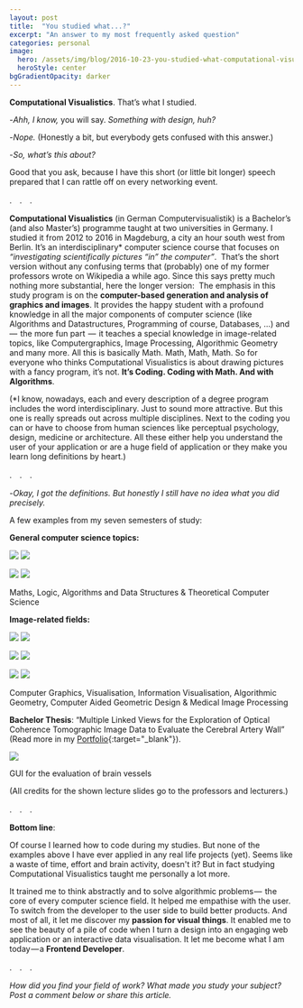 ```yaml
---
layout: post
title:  "You studied what...?"
excerpt: "An answer to my most frequently asked question"
categories: personal
image:
  hero: /assets/img/blog/2016-10-23-you-studied-what-computational-visualistics/study.jpeg
  heroStyle: center
bgGradientOpacity: darker
---
```


**Computational Visualistics**. That’s what I studied. 

-*Ahh, I know,* you will say. *Something with design, huh?* 

-*Nope.* (Honestly a bit, but everybody gets confused with this answer.) 

-*So, what’s this about?*

Good that you ask, because I have this short (or little bit longer) speech prepared that I can rattle off on every networking event.

<span class="dotSeparator">.&#12288;.&#12288;.</span>

**Computational Visualistics** (in German Computervisualistik) is a Bachelor’s (and also Master’s) programme taught at two universities in Germany. I studied it from 2012 to 2016 in Magdeburg, a city an hour south west from Berlin. It’s an interdisciplinary* computer science course that focuses on *“investigating scientifically pictures “in” the computer”*. 
That’s the short version without any confusing terms that (probably) one of my former professors wrote on Wikipedia a while ago. Since this says pretty much nothing more substantial, here the longer version: 
The emphasis in this study program is on the **computer-based generation and analysis of graphics and images**. It provides the happy student with a profound knowledge in all the major components of computer science (like Algorithms and Datastructures, Programming of course, Databases, …) and  —  the more fun part    —  it teaches a special knowledge in image-related topics, like Computergraphics, Image Processing, Algorithmic Geometry and many more. All this is basically Math. Math, Math, Math. So for everyone who thinks Computational Visualistics is about drawing pictures with a fancy program, it’s not. **It’s Coding. Coding with Math. And with Algorithms**. 

(\*I know, nowadays, each and every description of a degree program includes the word interdisciplinary. Just to sound more attractive. But this one is really spreads out across multiple disciplines. Next to the coding you can or have to choose from human sciences like perceptual psychology, design, medicine or architecture. All these either help you understand the user of your application or are a huge field of application or they make you learn long definitions by heart.)

<span class="dotSeparator">.&#12288;.&#12288;.</span>

-*Okay, I got the definitions. But honestly I still have no idea what you did precisely.*

A few examples from my seven semesters of study:

**General computer science topics:**

![](/assets/img/blog/2016-10-23-you-studied-what-computational-visualistics/aud.png)
![](/assets/img/blog/2016-10-23-you-studied-what-computational-visualistics/logik.png)

![](/assets/img/blog/2016-10-23-you-studied-what-computational-visualistics/mathe3_cut.png)
![](/assets/img/blog/2016-10-23-you-studied-what-computational-visualistics/theoinf.png)

<span class="caption">Maths, Logic, Algorithms and Data Structures & Theoretical Computer Science</span>


**Image-related fields:**

![](/assets/img/blog/2016-10-23-you-studied-what-computational-visualistics/algoGeo3.png)
![](/assets/img/blog/2016-10-23-you-studied-what-computational-visualistics/cg.jpg)

![](/assets/img/blog/2016-10-23-you-studied-what-computational-visualistics/infovis2.png)
![](/assets/img/blog/2016-10-23-you-studied-what-computational-visualistics/Vis.png)

![](/assets/img/blog/2016-10-23-you-studied-what-computational-visualistics/medBV.png)
![](/assets/img/blog/2016-10-23-you-studied-what-computational-visualistics/CAGD.png)

<span class="caption">Computer Graphics, Visualisation, Information Visualisation, Algorithmic Geometry, Computer Aided Geometric Design & Medical Image Processing</span>

**Bachelor Thesis**: “Multiple Linked Views for the Exploration of Optical Coherence Tomographic Image Data to Evaluate the Cerebral Artery Wall” (Read more in my [Portfolio](/#project-thesis){:target="_blank"}).

![](/assets/img/blog/2016-10-23-you-studied-what-computational-visualistics/gui.png)

<span class="caption">GUI for the evaluation of brain vessels</span>

(All credits for the shown lecture slides go to the professors and lecturers.)

<span class="dotSeparator">.&#12288;.&#12288;.</span>

**Bottom line**:

Of course I learned how to code during my studies. But none of the examples above I have ever applied in any real life projects (yet). Seems like a waste of time, effort and brain activity, doesn't it? But in fact studying Computational Visualistics taught me personally a lot more. 

It trained me to think abstractly and to solve algorithmic problems —  the core of every computer science field. It helped me empathise with the user. To switch from the developer to the user side to build better products. And most of all, it let me discover my **passion for visual things**. It enabled me to see the beauty of a pile of code when I turn a design into an engaging web application or an interactive data visualisation. It let me become what I am today — a **Frontend Developer**. 

<span class="dotSeparator">.&#12288;.&#12288;.</span>

*How did you find your field of work? What made you study your subject? Post a comment below or share this article.*
